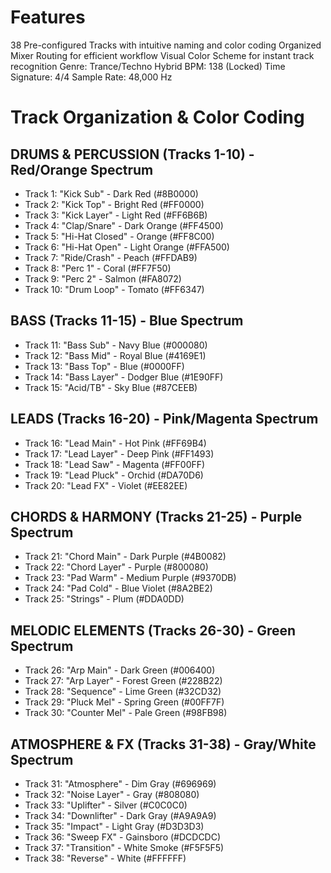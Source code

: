 # Features
38 Pre-configured Tracks with intuitive naming and color coding
Organized Mixer Routing for efficient workflow
Visual Color Scheme for instant track recognition
Genre: Trance/Techno Hybrid
BPM: 138 (Locked)
Time Signature: 4/4
Sample Rate: 48,000 Hz

# Track Organization & Color Coding
## DRUMS & PERCUSSION (Tracks 1-10) - Red/Orange Spectrum

- Track 1: "Kick Sub" - Dark Red (#8B0000)
- Track 2: "Kick Top" - Bright Red (#FF0000)
- Track 3: "Kick Layer" - Light Red (#FF6B6B)
- Track 4: "Clap/Snare" - Dark Orange (#FF4500)
- Track 5: "Hi-Hat Closed" - Orange (#FF8C00)
- Track 6: "Hi-Hat Open" - Light Orange (#FFA500)
- Track 7: "Ride/Crash" - Peach (#FFDAB9)
- Track 8: "Perc 1" - Coral (#FF7F50)
- Track 9: "Perc 2" - Salmon (#FA8072)
- Track 10: "Drum Loop" - Tomato (#FF6347)

## BASS (Tracks 11-15) - Blue Spectrum

- Track 11: "Bass Sub" - Navy Blue (#000080)
- Track 12: "Bass Mid" - Royal Blue (#4169E1)
- Track 13: "Bass Top" - Blue (#0000FF)
- Track 14: "Bass Layer" - Dodger Blue (#1E90FF)
- Track 15: "Acid/TB" - Sky Blue (#87CEEB)

## LEADS (Tracks 16-20) - Pink/Magenta Spectrum

- Track 16: "Lead Main" - Hot Pink (#FF69B4)
- Track 17: "Lead Layer" - Deep Pink (#FF1493)
- Track 18: "Lead Saw" - Magenta (#FF00FF)
- Track 19: "Lead Pluck" - Orchid (#DA70D6)
- Track 20: "Lead FX" - Violet (#EE82EE)

## CHORDS & HARMONY (Tracks 21-25) - Purple Spectrum

- Track 21: "Chord Main" - Dark Purple (#4B0082)
- Track 22: "Chord Layer" - Purple (#800080)
- Track 23: "Pad Warm" - Medium Purple (#9370DB)
- Track 24: "Pad Cold" - Blue Violet (#8A2BE2)
- Track 25: "Strings" - Plum (#DDA0DD)

## MELODIC ELEMENTS (Tracks 26-30) - Green Spectrum

- Track 26: "Arp Main" - Dark Green (#006400)
- Track 27: "Arp Layer" - Forest Green (#228B22)
- Track 28: "Sequence" - Lime Green (#32CD32)
- Track 29: "Pluck Mel" - Spring Green (#00FF7F)
- Track 30: "Counter Mel" - Pale Green (#98FB98)

## ATMOSPHERE & FX (Tracks 31-38) - Gray/White Spectrum

- Track 31: "Atmosphere" - Dim Gray (#696969)
- Track 32: "Noise Layer" - Gray (#808080)
- Track 33: "Uplifter" - Silver (#C0C0C0)
- Track 34: "Downlifter" - Dark Gray (#A9A9A9)
- Track 35: "Impact" - Light Gray (#D3D3D3)
- Track 36: "Sweep FX" - Gainsboro (#DCDCDC)
- Track 37: "Transition" - White Smoke (#F5F5F5)
- Track 38: "Reverse" - White (#FFFFFF)
